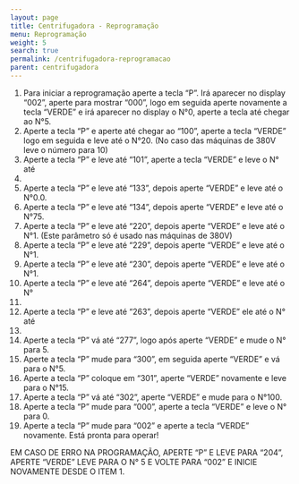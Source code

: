 ```yaml
---
layout: page
title: Centrifugadora - Reprogramação
menu: Reprogramação
weight: 5
search: true
permalink: /centrifugadora-reprogramacao
parent: centrifugadora
---
```

1. Para iniciar a reprogramação aperte a tecla “P”. Irá aparecer no display
“002”, aperte para mostrar “000”, logo em seguida aperte novamente a tecla
“VERDE” e irá aparecer no display o N°0, aperte a tecla
até chegar ao N°5.
2. Aperte a tecla “P” e aperte até chegar ao “100”, aperte a tecla “VERDE”
logo em seguida e leve até o N°20. (No caso das máquinas de 380V leve o
número para 10)
3. Aperte a tecla “P” e leve até “101”, aperte a tecla “VERDE” e leve o N° até
20.
4. Aperte a tecla “P” e leve até “133”, depois aperte “VERDE” e leve até o
N°0.0.
5. Aperte a tecla “P” e leve até “134”, depois aperte “VERDE” e leve até o
N°75.
6. Aperte a tecla “P” e leve até “220”, depois aperte “VERDE” e leve até o N°1.
(Este parâmetro só é usado nas máquinas de 380V)
7. Aperte a tecla “P” e leve até “229”, depois aperte “VERDE” e leve até o N°1.
8. Aperte a tecla “P” e leve até “230”, depois aperte “VERDE” e leve até o N°1.
9. Aperte a tecla “P” e leve até “264”, depois aperte “VERDE” e leve até o N°
14.
10. Aperte a tecla “P” e leve até “263”, depois aperte “VERDE” ele até o N° até
13.
11. Aperte a tecla “P” vá até “277”, logo após aperte “VERDE” e mude o N°
para 5.
12. Aperte a tecla “P” mude para “300”, em seguida aperte “VERDE” e vá para
o N°5.
13. Aperte a tecla “P” coloque em “301”, aperte “VERDE” novamente e leve
para o N°15.
14. Aperte a tecla “P” vá até “302”, aperte “VERDE” e mude para o N°100.
15. Aperte a tecla “P” mude para “000”, aperte a tecla “VERDE” e leve o N°
para 0.
16. Aperte a tecla “P” mude para “002” e aperte a tecla “VERDE” novamente.
Está pronta para operar!

EM CASO DE ERRO NA PROGRAMAÇÃO,
APERTE “P” E LEVE PARA “204”,
APERTE “VERDE” LEVE PARA O N° 5
E VOLTE PARA “002” E INICIE NOVAMENTE
DESDE O ITEM 1.